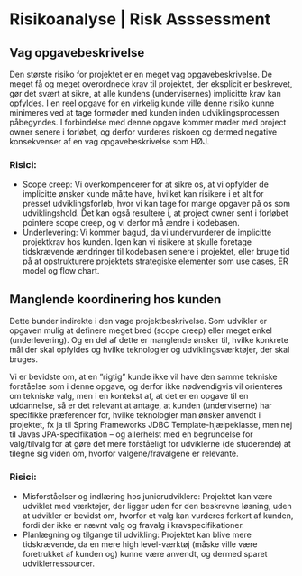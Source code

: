 # Risikoanalyse | Risk Asssessment

## Vag opgavebeskrivelse
Den største risiko for projektet er en meget vag opgavebeskrivelse. De meget få og meget overordnede krav til projektet, der eksplicit er beskrevet, gør det svært at sikre, at alle kundens (undervisernes) implicitte krav kan opfyldes. I en reel opgave for en virkelig kunde ville denne risiko kunne minimeres ved at tage formøder med kunden inden udviklingsprocessen påbegyndes. I forbindelse med denne opgave kommer møder med project owner senere i forløbet, og derfor vurderes riskoen og dermed negative konsekvenser af en vag opgavebeskrivelse som HØJ.

### Risici:
-	Scope creep: Vi overkompencerer for at sikre os, at vi opfylder de implicitte ønsker kunde måtte have, hvilket kan risikere i et alt for presset udviklingsforløb, hvor vi kan tage for mange opgaver på os som udviklingshold. Det kan også resultere i, at project owner sent i forløbet pointere scope creep, og vi derfor må ændre i kodebasen.
-	Underlevering: Vi kommer bagud, da vi undervurderer de implicitte projektkrav hos kunden. Igen kan vi risikere at skulle foretage tidskrævende ændringer til kodebasen senere i projektet, eller bruge tid på at opstrukturere projektets strategiske elementer som use cases, ER model og flow chart.

## Manglende koordinering hos kunden
Dette bunder indirekte i den vage projektbeskrivelse. Som udvikler er opgaven mulig at definere meget bred (scope creep) eller meget enkel (underlevering). Og en del af dette er manglende ønsker til, hvilke konkrete mål der skal opfyldes og hvilke teknologier og udviklingsværktøjer, der skal bruges.

Vi er bevidste om, at en ”rigtig” kunde ikke vil have den samme tekniske forståelse som i denne opgave, og derfor ikke nødvendigvis vil orienteres om tekniske valg, men i en kontekst af, at det er en opgave til en uddannelse, så er det relevant at antage, at kunden (underviserne) har specifikke præferencer for, hvilke teknologier man ønsker anvendt i projektet, fx ja til Spring Frameworks JDBC Template-hjælpeklasse, men nej til Javas JPA-specifikation  – og allerhelst med en begrundelse for valg/tilvalg for at gøre det mere forståeligt for udviklerne (de studerende) at tilegne sig viden om, hvorfor valgene/fravalgene er relevante.

### Risici:
-	Misforståelser og indlæring hos juniorudviklere: Projektet kan være udviklet med værktøjer, der ligger uden for den beskrevne løsning, uden at udvikler er bevidst om, hvorfor et valg kan vurderes forkert af kunden, fordi der ikke er nævnt valg og fravalg i kravspecifikationer.
-	Planlægning og tilgange til udvikling: Projektet kan blive mere tidskrævende, da en mere high level-værktøj (måske ville være foretrukket af kunden og) kunne være anvendt, og dermed sparet udviklerressourcer.